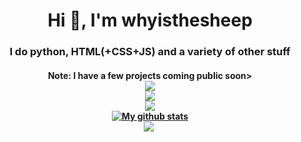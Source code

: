 <h1 align="center">Hi 👋, I'm whyisthesheep</h1>
<h3 align="center">I do python, HTML(+CSS+JS) and a variety of other stuff</h3>
<h4 align="center">Note: I have a few projects coming public soon>
<br/>
<img src="https://github-readme-streak-stats.herokuapp.com?user=whyisthesheep&hide_border=true&date_format=j%20M%5B%20Y%5D"></img>
<br/>
<a href="https://ko-fi.com/J3J1E95YH"><img src="https://ko-fi.com/img/githubbutton_sm.svg"></img></a>
<br/>
<img src="https://readme-typing-svg.herokuapp.com?size=22&duration=4000&lines=Discord.py+bots;Random+projects+I+think+are+cool;HTML+CSS+and+JS;General+python;Windows+user;I+do+not+like+heroku;I+can't+think+of+anything+to+type+here"></img><br/>
<a href="https://github.com/whyisthesheep"><img align="center" src="https://github-readme-stats.vercel.app/api?username=whyisthesheep&show_icons=true" alt="My github stats" /></a><br/><a align="center" href="https://github.com/whyisthesheep"><img src="https://github-readme-stats.vercel.app/api/top-langs/?username=whyisthesheep&layout=compact&show_icons=true" /></a>
<a href="https://github.com/whyisthesheep/Login-app/"><img src"https://github-readme-stats.vercel.app/api/pin/?username=whyisthesheep&repo=Login-app"/></a>
